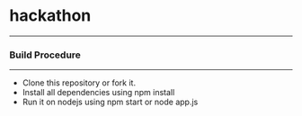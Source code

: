 # hackathon
---
### Build Procedure
---

- Clone this repository or fork it.
- Install all dependencies using npm install
- Run it on nodejs using npm start or node app.js
